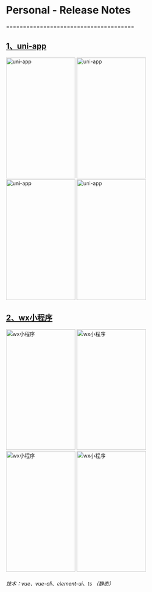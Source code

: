 # Personal - Release Notes
======================================
## [1、uni-app](https://uniapp.dcloud.io/?_blank "官方文档")
<img src="https://gitee.com/lyt-top/vue-next-admin/raw/personal/preview/QQ%E5%9B%BE%E7%89%8720200707193240.jpg" height="330" width="190" title="uni-app">
<img src="https://gitee.com/lyt-top/vue-next-admin/raw/personal/preview/QQ%E5%9B%BE%E7%89%8720200707214326.jpg" height="330" width="190" title="uni-app">
<img src="https://gitee.com/lyt-top/vue-next-admin/raw/personal/preview/QQ%E5%9B%BE%E7%89%8720200707193257.jpg" height="330" width="190" title="uni-app">
<img src="https://gitee.com/lyt-top/vue-next-admin/raw/personal/preview/QQ%E5%9B%BE%E7%89%8720200707193300.jpg" height="330" width="190" title="uni-app">

## [2、wx小程序](https://developers.weixin.qq.com/miniprogram/dev/framework/?_blank "官方文档")
<img src="https://gitee.com/lyt-top/vue-next-admin/raw/personal/preview/QQ%E5%9B%BE%E7%89%8720200707193302.jpg" height="330" width="190" title="wx小程序">
<img src="https://gitee.com/lyt-top/vue-next-admin/raw/personal/preview/QQ%E5%9B%BE%E7%89%8720200707193305.jpg" height="330" width="190" title="wx小程序">
<img src="https://gitee.com/lyt-top/vue-next-admin/raw/personal/preview/QQ%E5%9B%BE%E7%89%8720200707193308.jpg" height="330" width="190" title="wx小程序">
<img src="https://gitee.com/lyt-top/vue-next-admin/raw/personal/preview/QQ%E5%9B%BE%E7%89%8720200707193311.jpg" height="330" width="190" title="wx小程序">

###### 技术：vue、vue-cli、element-ui、ts （静态）